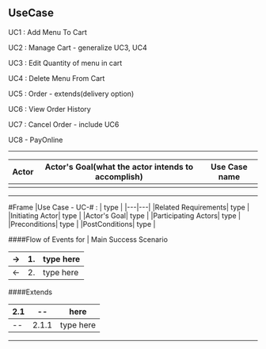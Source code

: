## UseCase

UC1 : Add Menu To Cart

UC2 : Manage Cart - generalize UC3, UC4

UC3 : Edit Quantity of menu in cart

UC4 : Delete Menu From Cart

UC5 : Order - extends(delivery option)

UC6 : View Order History

UC7 : Cancel Order - include UC6

UC8 - PayOnline


---

| Actor | Actor's Goal(what the actor intends to accomplish) | Use Case name |
|---|---|---|
|  |  |  |
---

#Frame
|Use Case - UC-# : | type |
|---|---|
|Related Requirements| type |
|Initiating Actor| type |
|Actor's Goal| type |
|Participating Actors| type |
|Preconditions| type |
|PostConditions| type |  

####Flow of Events for | Main Success Scenario

| -> | 1. | type here |
|---|---|---|
| <- | 2. | type here |

####Extends

| 2.1 | -- | here |
|---|---|---|
| -- | 2.1.1 | type here |

---